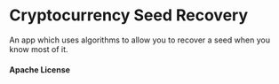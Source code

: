 # Cryptocurrency Seed Recovery
An app which uses algorithms to allow you to recover a seed when you know most of it.

#### Apache License
